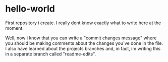 hello-world
===========

First repository i create. I really dont know exactly what to write here at the moment. 

Well, now i know that you can write a "commit changes message" where you should be making comments about the changes you´ve done in the file.
I also have learned about the projects branches and, in fact, im writing this in a separate branch called "readme-edits".
